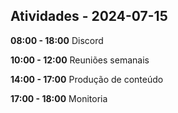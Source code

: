 ## Atividades - 2024-07-15

**08:00 - 18:00**
Discord

**10:00 - 12:00**
Reuniões semanais

**14:00 - 17:00**
Produção de conteúdo

**17:00 - 18:00**
Monitoria